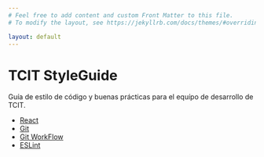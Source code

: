 ```yaml
---
# Feel free to add content and custom Front Matter to this file.
# To modify the layout, see https://jekyllrb.com/docs/themes/#overriding-theme-defaults

layout: default
---
```


# TCIT StyleGuide

Guía de estilo de código y buenas prácticas para el equípo de desarrollo de TCIT.


* [React](/react)
* [Git](/git)
* [Git WorkFlow](https://www.atlassian.com/git/tutorials/comparing-workflows/gitflow-workflow)
* [ESLint](/eslint)

<!-- You can find the source code for Minima at GitHub:
[jekyll][jekyll-organization] /
[minima](https://github.com/jekyll/minima)

You can find the source code for Jekyll at GitHub:
[jekyll][jekyll-organization] /
[jekyll](https://github.com/jekyll/jekyll)


[jekyll-organization]: https://github.com/jekyll -->
